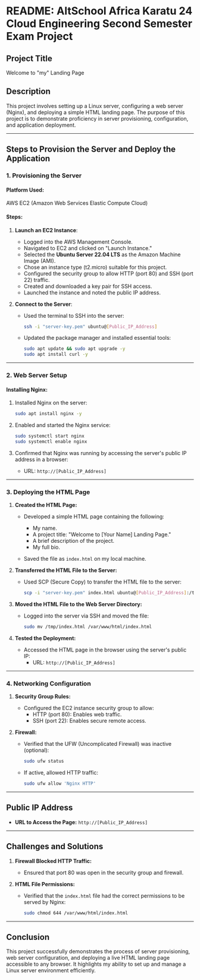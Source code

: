 # README: AltSchool Africa Karatu 24 Cloud Engineering Second Semester Exam Project 

## Project Title
Welcome to "my" Landing Page

## Description
This project involves setting up a Linux server, configuring a web server (Nginx), and deploying a simple HTML landing page. The purpose of this project is to demonstrate proficiency in server provisioning, configuration, and application deployment.

---

## Steps to Provision the Server and Deploy the Application

### 1. Provisioning the Server
#### Platform Used:
AWS EC2 (Amazon Web Services Elastic Compute Cloud)

#### Steps:
1. **Launch an EC2 Instance**:
   - Logged into the AWS Management Console.
   - Navigated to EC2 and clicked on "Launch Instance."
   - Selected the **Ubuntu Server 22.04 LTS** as the Amazon Machine Image (AMI).
   - Chose an instance type (t2.micro) suitable for this project.
   - Configured the security group to allow HTTP (port 80) and SSH (port 22) traffic.
   - Created and downloaded a key pair for SSH access.
   - Launched the instance and noted the public IP address.

2. **Connect to the Server**:
   - Used the terminal to SSH into the server:
     ```bash
     ssh -i "server-key.pem" ubuntu@[Public_IP_Address]
     ```
   - Updated the package manager and installed essential tools:
     ```bash
     sudo apt update && sudo apt upgrade -y
     sudo apt install curl -y
     ```

---

### 2. Web Server Setup
#### Installing Nginx:
1. Installed Nginx on the server:
   ```bash
   sudo apt install nginx -y
   ```

2. Enabled and started the Nginx service:
   ```bash
   sudo systemctl start nginx
   sudo systemctl enable nginx
   ```

3. Confirmed that Nginx was running by accessing the server's public IP address in a browser:
   - URL: `http://[Public_IP_Address]`

---

### 3. Deploying the HTML Page
1. **Created the HTML Page:**
   - Developed a simple HTML page containing the following:
     - My name.
     - A project title: "Welcome to [Your Name] Landing Page."
     - A brief description of the project.
     - My full bio.

   - Saved the file as `index.html` on my local machine.

2. **Transferred the HTML File to the Server:**
   - Used SCP (Secure Copy) to transfer the HTML file to the server:
     ```bash
     scp -i "server-key.pem" index.html ubuntu@[Public_IP_Address]:/tmp
     ```

3. **Moved the HTML File to the Web Server Directory:**
   - Logged into the server via SSH and moved the file:
     ```bash
     sudo mv /tmp/index.html /var/www/html/index.html
     ```

4. **Tested the Deployment:**
   - Accessed the HTML page in the browser using the server's public IP:
     - URL: `http://[Public_IP_Address]`

---

### 4. Networking Configuration
1. **Security Group Rules:**
   - Configured the EC2 instance security group to allow:
     - HTTP (port 80): Enables web traffic.
     - SSH (port 22): Enables secure remote access.

2. **Firewall:**
   - Verified that the UFW (Uncomplicated Firewall) was inactive (optional):
     ```bash
     sudo ufw status
     ```
   - If active, allowed HTTP traffic:
     ```bash
     sudo ufw allow 'Nginx HTTP'
     ```

---

## Public IP Address
- **URL to Access the Page:** `http://[Public_IP_Address]`

---

## Challenges and Solutions
1. **Firewall Blocked HTTP Traffic:**
   - Ensured that port 80 was open in the security group and firewall.

2. **HTML File Permissions:**
   - Verified that the `index.html` file had the correct permissions to be served by Nginx:
     ```bash
     sudo chmod 644 /var/www/html/index.html
     ```

---

## Conclusion
This project successfully demonstrates the process of server provisioning, web server configuration, and deploying a live HTML landing page accessible to any browser. It highlights my ability to set up and manage a Linux server environment efficiently.

